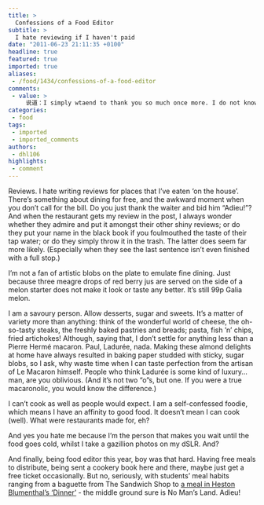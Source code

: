 ```yaml
---
title: >
  Confessions of a Food Editor
subtitle: >
  I hate reviewing if I haven't paid
date: "2011-06-23 21:11:35 +0100"
headline: true
featured: true
imported: true
aliases:
 - /food/1434/confessions-of-a-food-editor
comments:
 - value: >
     说道：I simply wtaend to thank you so much once more. I do not know what I might have sorted out without these points contributed by you on my field. It previously was a depressing circumstance in my view, nevertheless viewing a new expert technique you managed the issue made me to weep with happiness. I'm just happier for your help and as well , pray you realize what a great job you were providing educating some other people by way of a site. More than likely you haven't met all of us.,说道：What i do not realize is if truth be told how you're now not<a href="http://bdgchej.com"> atuaclly</a> much more well-liked than you might be right now. You're so intelligent. You realize therefore considerably in relation to this topic, produced me in my view imagine it from so many varied angles. Its like men and women aren't fascinated until it is one thing to do with Woman gaga! Your individual stuffs outstanding. Always maintain it up!
categories:
 - food
tags:
 - imported
 - imported_comments
authors:
 - dhl106
highlights:
 - comment
---
```


Reviews. I hate writing reviews for places that I’ve eaten ‘on the house’. There’s something about dining for free, and the awkward moment when you don’t call for the bill. Do you just thank the waiter and bid him “Adieu!”? And when the restaurant gets my review in the post, I always wonder whether they admire and put it amongst their other shiny reviews; or do they put your name in the black book if you foulmouthed the taste of their tap water; or do they simply throw it in the trash. The latter does seem far more likely. (Especially when they see the last sentence isn’t even finished with a full stop.)

I’m not a fan of artistic blobs on the plate to emulate fine dining. Just because three meagre drops of red berry jus are served on the side of a melon starter does not make it look or taste any better. It’s still 99p Galia melon.

I am a savoury person. Allow desserts, sugar and sweets. It’s a matter of variety more than anything: think of the wonderful world of cheese, the oh-so-tasty steaks, the freshly baked pastries and breads; pasta, fish ’n’ chips, fried artichokes! Although, saying that, I don’t settle for anything less than a Pierre Hermé macaron. Paul, Ladurée, nada. Making these almond delights at home have always resulted in baking paper studded with sticky, sugar blobs, so I ask, why waste time when I can taste perfection from the artisan of Le Macaron himself. People who think Ladurée is some kind of luxury… man, are you oblivious. (And it’s not two “o”s, but one. If you were a true macaronolic, you would know the difference.)

I can’t cook as well as people would expect. I am a self-confessed foodie, which means I have an affinity to good food. It doesn’t mean I can cook (well). What were restaurants made for, eh?

And yes you hate me because I’m the person that makes you wait until the food goes cold, whilst I take a gazillion photos on my dSLR. And?

And finally, being food editor this year, boy was that hard. Having free meals to distribute, being sent a cookery book here and there, maybe just get a free ticket occasionally. But no, seriously, with students’ meal habits ranging from a baguette from The Sandwich Shop to [a meal in Heston Blumenthal’s ‘Dinner’](http://felixonline.co.uk/food/1196/dinner-at-hestons/) - the middle ground sure is No Man’s Land. Adieu!
